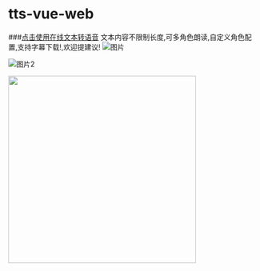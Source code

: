 # tts-vue-web
###[点击使用在线文本转语音](https://tts.byylook.com/ai/text-to-speech?source=github)
文本内容不限制长度,可多角色朗读,自定义角色配置,支持字幕下载!,欢迎提建议!
![图片](https://yipinzhi.oss-cn-shanghai.aliyuncs.com/assets/main.jpg "Optional title")

![图片2](https://yipinzhi.oss-cn-shanghai.aliyuncs.com/assets/main2.jpg "Optional title")

<img  src="https://yipinzhi.oss-cn-shanghai.aliyuncs.com/assets/main3.jpg" width="375"/>
